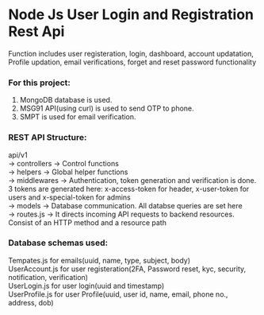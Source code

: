 # Node Js User Login and Registration Rest Api 
Function includes user registeration, login, dashboard, account updatation, Profile updation, email verifications, forget and reset password functionality

### For this project:
1. MongoDB database is used. 
2. MSG91 API(using curl) is used to send OTP to phone.
3. SMPT is used for email verification.

### REST API Structure:
api/v1 <br />
          -> controllers -> Control functions <br />
          -> helpers -> Global helper functions <br />
          -> middlewares -> Authentication, token generation and verification is done. 3 tokens are generated here: x-access-token for header, x-user-token for users and x-special-token for admins <br />
          -> models -> Database communication. All databse queries are set here <br />
          -> routes.js -> It directs incoming API requests to backend resources. Consist of an HTTP method and a resource path <br />

### Database schemas used:
Tempates.js for emails(uuid, name, type, subject, body) <br />
UserAccount.js for user registeration(2FA, Password reset, kyc, security, notification, verification) <br />
UserLogin.js for user login(uuid and timestamp) <br />
UserProfile.js for user Profile(uuid, user id, name, email, phone no., address, dob)